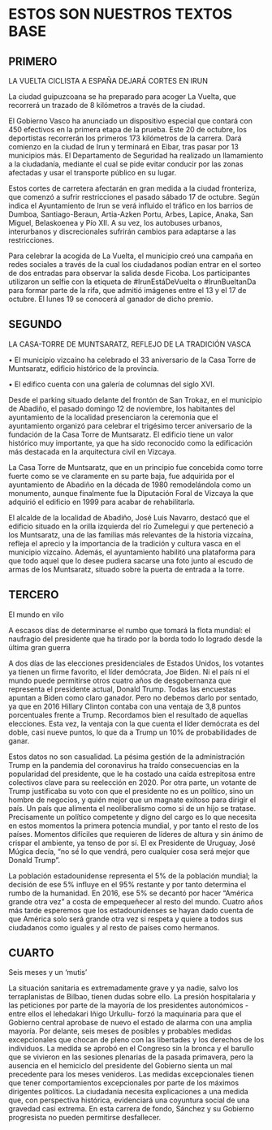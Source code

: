 # ESTOS SON NUESTROS TEXTOS BASE

## PRIMERO

LA VUELTA CICLISTA A ESPAÑA DEJARÁ CORTES EN IRUN

La ciudad guipuzcoana se ha preparado para acoger La Vuelta, que recorrerá un trazado de 8 kilómetros a través de la ciudad. 

El Gobierno Vasco ha anunciado un dispositivo especial que contará con 450 efectivos en la primera etapa de la prueba. Este 20 de octubre, los deportistas recorrerán los primeros 173 kilómetros de la carrera. Dará comienzo en la ciudad de Irun y terminará en Eibar, tras pasar por 13 municipios más. El Departamento de Seguridad ha realizado un llamamiento a la ciudadanía, mediante el cual se pide evitar conducir por las zonas afectadas y usar el transporte público en su lugar. 

Estos cortes de carretera afectarán en gran medida a la ciudad fronteriza, que comenzó a sufrir restricciones el pasado sábado 17 de octubre. Según indica el Ayuntamiento de Irun se verá influido el tráfico en los barrios de Dumboa, Santiago-Beraun, Artia-Azken Portu, Arbes, Lapice, Anaka, San Miguel, Belaskoenea y Pío XII. A su vez, los autobuses urbanos, interurbanos y discrecionales sufrirán cambios para adaptarse a las restricciones. 

Para celebrar la acogida de La Vuelta, el municipio creó una campaña en redes sociales a través de la cual los ciudadanos podían entrar en el sorteo de dos entradas para observar la salida desde Ficoba. Los participantes utilizaron un selfie con la etiqueta de #IrunEstáDeVuelta o #IrunBueltanDa para formar parte de la rifa, que admitió imágenes entre el 13 y el 17 de octubre. El lunes 19 se conocerá al ganador de dicho premio. 

## SEGUNDO

LA CASA-TORRE DE MUNTSARATZ, REFLEJO DE LA TRADICIÓN VASCA

•	El municipio vizcaíno ha celebrado el 33 aniversario de la Casa Torre de Muntsaratz, edificio histórico de la provincia.

•	El edifico cuenta con una galería de columnas del siglo XVI.

Desde el parking situado delante del frontón de San Trokaz, en el municipio de Abadiño, el pasado domingo 12 de noviembre, los habitantes del ayuntamiento de la localidad presenciaron la ceremonia que el ayuntamiento organizó para celebrar el trigésimo tercer aniversario de la fundación de la Casa Torre de Muntsaratz. El edificio tiene un valor histórico muy importante, ya que ha sido reconocido como la edificación más destacada en la arquitectura civil en Vizcaya.

La Casa Torre de Muntsaratz, que en un principio fue concebida como torre fuerte como se ve claramente en su parte baja, fue adquirida por el ayuntamiento de Abadiño en la década de 1980 remodelándola como un monumento, aunque finalmente fue la Diputación Foral de Vizcaya la que adquirió el edificio en 1999 para acabar de rehabilitarla.

El alcalde de la localidad de Abadiño, José Luis Navarro, destacó que el edificio situado en la orilla izquierda del río Zumelegui y que perteneció a los Muntsaratz, una de las familias más relevantes de la historia vizcaína, refleja el aprecio y la importancia de la tradición y cultura vasca en el municipio vizcaíno. Además, el ayuntamiento habilitó una plataforma para que todo aquel que lo desee pudiera sacarse una foto junto al escudo de armas de los Muntsaratz, situado sobre la puerta de entrada a la torre.

## TERCERO

El mundo en vilo

A escasos días de determinarse el rumbo que tomará la flota mundial: el naufragio del presidente que ha tirado por la borda todo lo logrado desde la última gran guerra 

A dos días de las elecciones presidenciales de Estados Unidos, los votantes ya tienen un firme favorito, el líder demócrata, Joe Biden. Ni el país ni el mundo puede permitirse otros cuatro años de desgobernanza que representa el presidente actual, Donald Trump. Todas las encuestas apuntan a Biden como claro ganador. Pero no debemos darlo por sentado, ya que en 2016 Hillary Clinton contaba con una ventaja de 3,8 puntos porcentuales frente a Trump. Recordamos bien el resultado de aquellas elecciones. Esta vez, la ventaja con la que cuenta el líder demócrata es del doble, casi nueve puntos, lo que da a Trump un 10% de probabilidades de ganar. 

Estos datos no son casualidad. La pésima gestión de la administración Trump en la pandemia del coronavirus ha traído consecuencias en la popularidad del presidente, que le ha costado una caída estrepitosa entre colectivos clave para su reelección en 2020. Por otra parte, un votante de Trump justificaba su voto con que el presidente no es un político, sino un hombre de negocios, y quién mejor que un magnate exitoso para dirigir el país. Un país que alimenta el neoliberalismo como si de un hijo se tratase. Precisamente un político competente y digno del cargo es lo que necesita en estos momentos la primera potencia mundial, y por tanto el resto de los países. Momentos difíciles que requieren de líderes de altura y sin ánimo de crispar el ambiente, ya tenso de por sí. El ex Presidente de Uruguay, José Múgica decía, “no sé lo que vendrá, pero cualquier cosa será mejor que Donald Trump”. 

La población estadounidense representa el 5% de la población mundial; la decisión de ese 5% influye en el 95% restante y por tanto determina el rumbo de la humanidad. En 2016, ese 5% se decantó por hacer “América grande otra vez” a costa de empequeñecer al resto del mundo. Cuatro años más tarde esperemos que los estadounidenses se hayan dado cuenta de que América solo será grande otra vez si respeta y quiere a todos sus ciudadanos como iguales y al resto de países como hermanos.

## CUARTO

Seis meses y un ‘mutis’

La situación sanitaria es extremadamente grave y ya nadie, salvo los terraplanistas de Bilbao, tienen dudas sobre ello. La presión hospitalaria y las peticiones por parte de la mayoría de los presidentes autonómicos -entre ellos el lehedakari Iñigo Urkullu- forzó la maquinaria para que el Gobierno central aprobase de nuevo el estado de alarma con una amplia mayoría. Por delante, seis meses de posibles y probables medidas excepcionales que chocan de pleno con las libertades y los derechos de los individuos. La medida se aprobó en el Congreso sin la bronca y el barullo que se vivieron en las sesiones plenarias de la pasada primavera, pero la ausencia en el hemiciclo del presidente del Gobierno sienta un mal precedente para los meses venideros. Las medidas excepcionales tienen que tener comportamientos excepcionales por parte de los máximos dirigentes políticos. La ciudadanía necesita explicaciones a una medida que, con perspectiva histórica, evidenciará una coyuntura social de una gravedad casi extrema. En esta carrera de fondo, Sánchez y su Gobierno progresista no pueden permitirse desfallecer. 
